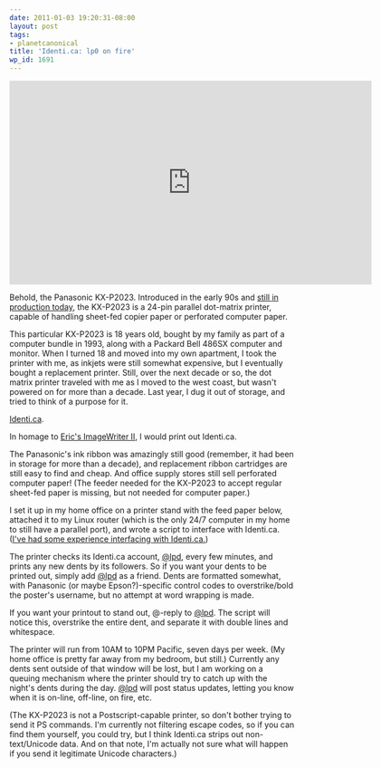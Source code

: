 ```yaml
---
date: 2011-01-03 19:20:31-08:00
layout: post
tags:
- planetcanonical
title: 'Identi.ca: lp0 on fire'
wp_id: 1691
---
```

<div class="video-embed-lg">
<div class="video-embed video-embed-169">
<iframe width="640" height="360" src="https://www.youtube.com/embed/niAme_z9vxI" frameborder="0" allowfullscreen></iframe>
</div>
</div>

Behold, the Panasonic KX-P2023. Introduced in the early 90s and [still in production today](http://www.officedepot.com/a/products/543371/KX-P2023-24-PIN-240-CPS/), the KX-P2023 is a 24-pin parallel dot-matrix printer, capable of handling sheet-fed copier paper or perforated computer paper.

This particular KX-P2023 is 18 years old, bought by my family as part of a computer bundle in 1993, along with a Packard Bell 486SX computer and monitor. When I turned 18 and moved into my own apartment, I took the printer with me, as inkjets were still somewhat expensive, but I eventually bought a replacement printer. Still, over the next decade or so, the dot matrix printer traveled with me as I moved to the west coast, but wasn't powered on for more than a decade. Last year, I dug it out of storage, and tried to think of a purpose for it.

[Identi.ca](http://identi.ca/lpd).

In homage to [Eric's ImageWriter II](http://imagewriter.yikes.com/), I would print out Identi.ca.

The Panasonic's ink ribbon was amazingly still good (remember, it had been in storage for more than a decade), and replacement ribbon cartridges are still easy to find and cheap. And office supply stores still sell perforated computer paper! (The feeder needed for the KX-P2023 to accept regular sheet-fed paper is missing, but not needed for computer paper.)

I set it up in my home office on a printer stand with the feed paper below, attached it to my Linux router (which is the only 24/7 computer in my home to still have a parallel port), and wrote a script to interface with Identi.ca. ([I've had some experience interfacing with Identi.ca.](https://www.finnie.org/2009/07/18/x11r5-joins-twitter-starts-harassing-oprah/))

The printer checks its Identi.ca account, [@lpd](http://identi.ca/lpd), every few minutes, and prints any new dents by its followers. So if you want your dents to be printed out, simply add [@lpd](http://identi.ca/lpd) as a friend. Dents are formatted somewhat, with Panasonic (or maybe Epson?)-specific control codes to overstrike/bold the poster's username, but no attempt at word wrapping is made.

If you want your printout to stand out, @-reply to [@lpd](http://identi.ca/lpd). The script will notice this, overstrike the entire dent, and separate it with double lines and whitespace.

The printer will run from 10AM to 10PM Pacific, seven days per week. (My home office is pretty far away from my bedroom, but still.) Currently any dents sent outside of that window will be lost, but I am working on a queuing mechanism where the printer should try to catch up with the night's dents during the day. [@lpd](http://identi.ca/lpd) will post status updates, letting you know when it is on-line, off-line, on fire, etc.

(The KX-P2023 is not a Postscript-capable printer, so don't bother trying to send it PS commands. I'm currently not filtering escape codes, so if you can find them yourself, you could try, but I think Identi.ca strips out non-text/Unicode data. And on that note, I'm actually not sure what will happen if you send it legitimate Unicode characters.)
